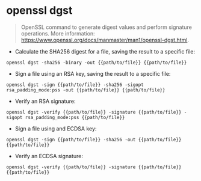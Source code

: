 # openssl dgst

> OpenSSL command to generate digest values and perform signature operations.
> More information: <https://www.openssl.org/docs/manmaster/man1/openssl-dgst.html>.

- Calculate the SHA256 digest for a file, saving the result to a specific file:

`openssl dgst -sha256 -binary -out {{path/to/file}} {{path/to/file}}`

- Sign a file using an RSA key, saving the result to a specific file:

`openssl dgst -sign {{path/to/file}} -sha256 -sigopt rsa_padding_mode:pss -out {{path/to/file}} {{path/to/file}}`

- Verify an RSA signature:

`openssl dgst -verify {{path/to/file}} -signature {{path/to/file}} -sigopt rsa_padding_mode:pss {{path/to/file}}`

- Sign a file using and ECDSA key:

`openssl dgst -sign {{path/to/file}} -sha256 -out {{path/to/file}} {{path/to/file}}`

- Verify an ECDSA signature:

`openssl dgst -verify {{path/to/file}} -signature {{path/to/file}} {{path/to/file}}`
